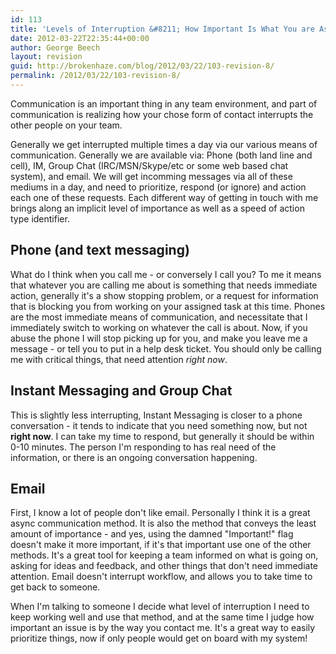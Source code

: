 ```yaml
---
id: 113
title: 'Levels of Interruption &#8211; How Important Is What You are Asking me?'
date: 2012-03-22T22:35:44+00:00
author: George Beech
layout: revision
guid: http://brokenhaze.com/blog/2012/03/22/103-revision-8/
permalink: /2012/03/22/103-revision-8/
---
```

<p>Communication is an important thing in any team environment, and part of communication is realizing how your chose form of contact interrupts the other people on your team.</p>

<p>Generally we get interrupted multiple times a day via our various means of communication. Generally we are available via: Phone (both land line and cell), IM, Group Chat (IRC/MSN/Skype/etc or some web based chat system), and email. We will get incomming messages via all of these mediums in a day, and need to prioritize, respond (or ignore) and action each one of these requests. Each different way of getting in touch with me brings along an implicit level of importance as well as a speed of action type identifier.</p>

<h2> Phone (and text messaging) </h2>

<p>What do I think when you call me - or conversely I call you? To me it means that whatever you are calling me about is something that needs immediate action, generally it's a show stopping problem, or a request for information that is blocking you from working on your assigned task at this time. Phones are the most immediate means of communication, and necessitate that I immediately switch to working on whatever the call is about. Now, if you abuse the phone I will stop picking up for you, and make you leave me a message - or tell you to put in a help desk ticket. You should only be calling me with critical things, that need attention <em>right now</em>.</p>

<h2> Instant Messaging and Group Chat</h2>

<p>This is slightly less interrupting, Instant Messaging is closer to a phone conversation - it tends to indicate that you need something now, but not <strong>right now</strong>. I can take my time to respond, but generally it should be within 0-10 minutes. The person I'm responding to has real need of the information, or there is an ongoing conversation happening.</p>

<h2> Email </h2>

<p>First, I know a lot of people don't like email. Personally I think it is a great async communication method. It is also the method that conveys the least amount of importance - and yes, using the damned "Important!" flag doesn't make it more important, if it's that important use one of the other methods. It's a great tool for keeping a team informed on what is going on, asking for ideas and feedback, and other things that don't need immediate attention. Email doesn't interrupt workflow, and allows you to take time to get back to someone.</p>

<p>When I'm talking to someone I decide what level of interruption I need to keep working well and use that method, and at the same time I judge how important an issue is by the way you contact me. It's a great way to easily prioritize things, now if only people would get on board with my system!</p>
